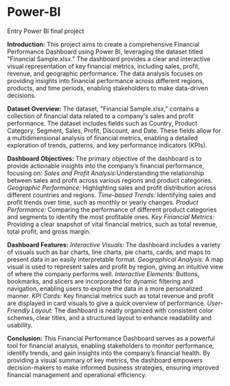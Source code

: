 # Power-BI
Entry Power BI final project


 **Introduction:**
This project aims to create a comprehensive Financial Performance Dashboard using Power BI, leveraging the dataset titled "Financial Sample.xlsx." The dashboard provides a clear and interactive visual representation of key financial metrics, including sales, profit, revenue, and geographic performance. The data analysis focuses on providing insights into financial performance across different regions, products, and time periods, enabling stakeholders to make data-driven decisions.


**Dataset Overview:**
The dataset, "Financial Sample.xlsx," contains a collection of financial data related to a company's sales and profit performance. The dataset includes fields such as Country, Product Category, Segment, Sales, Profit, Discount, and Date. These fields allow for a multidimensional analysis of financial metrics, enabling a detailed exploration of trends, patterns, and key performance indicators (KPIs).


**Dashboard Objectives:**
The primary objective of the dashboard is to provide actionable insights into the company’s financial performance, focusing on:
_Sales and Profit Analysis_:Understanding the relationship between sales and profit across various regions and product categories.
_Geographic Performance:_ Highlighting sales and profit distribution across different countries and regions.
_Time-based Trends:_ Identifying sales and profit trends over time, such as monthly or yearly changes.
_Product Performance:_ Comparing the performance of different product categories and segments to identify the most profitable ones.
_Key Financial Metrics:_ Providing a clear snapshot of vital financial metrics, such as total revenue, total profit, and gross margin.


**Dashboard Features:**
_Interactive Visuals:_ The dashboard includes a variety of visuals such as bar charts, line charts, pie charts, cards, and maps to present data in an easily interpretable format.
_Geographical Analysis:_ A map visual is used to represent sales and profit by region, giving an intuitive view of where the company performs well.
_Interactive Elements:_ Buttons, bookmarks, and slicers are incorporated for dynamic filtering and navigation, enabling users to explore the data in a more personalized manner.
_KPI Cards:_ Key financial metrics such as total revenue and profit are displayed in card visuals to give a quick overview of performance.
_User-Friendly Layout:_ The dashboard is neatly organized with consistent color schemes, clear titles, and a structured layout to enhance readability and usability.


**Conclusion:**
This Financial Performance Dashboard serves as a powerful tool for financial analysis, enabling stakeholders to monitor performance, identify trends, and gain insights into the company’s financial health. By providing a visual summary of key metrics, the dashboard empowers decision-makers to make informed business strategies, ensuring improved financial management and operational efficiency.
